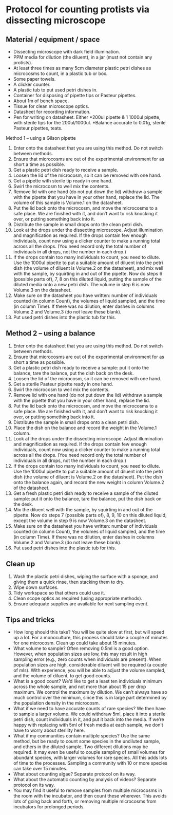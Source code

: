 Protocol for counting protists via dissecting microscope
========================================================

Material / equipment / space
----------------------------
* Dissecting microscope with dark field illumination.
* PPM media for dilution (the diluent), in a jar (must not contain any protists).
* At least three times as many 5cm diameter plastic petri dishes as microcosms to count, in a plastic tub or box.
* Some paper towels.
* A clicker counter.
* A plastic tub to put used petri dishes in.
* Container for disposing of pipette tips or Pasteur pipettes.
* About 1m of bench space.
* Tissue for clean microscope optics.
* Datasheet for recording information.
* Pen for writing on datasheet.
Either
*200ul pipette & 1 1000ul pipette, with sterile tips for the 200ul/1000ul.
*Balance accurate to 0.01g, sterile Pasteur pipettes, teats.

Method 1 – using a Gilson pipette
1. Enter onto the datasheet that you are using this method. Do not switch between methods.
2. Ensure that microcosms are out of the experimental environment for as short a time as possible.
3. Get a plastic petri dish ready to receive a sample.
4. Loosen the lid of the microcosm, so it can be removed with one hand.
5. Get a pipette with sterile tip ready in one hand.
6. Swirl the microcosm to well mix the contents.
7. Remove lid with one hand (do not put down the lid) withdraw a sample with the pipette that you have in your other hand, replace the lid. The volume of this sample is Volume.1 on the datasheet.
8. Put the lid back onto the microcosm, and move the microcosms to a safe place. We are finished with it, and don’t want to risk knocking it over, or putting something back into it.
9. Distribute the sample in small drops onto the clean petri dish.
10. Look at the drops under the dissecting microscope. Adjust illumination and magnification as required. If the drops contain few enough individuals, count now using a clicker counter to make a running total across all the drops. (You need record only the total number of individuals in all drops, not the number in each drop.)
11. If the drops contain too many individuals to count, you need to dilute. Use the 1000ul pipette to put a suitable amount of diluent into the petri dish (the volume of diluent is Volume.2 on the datasheet), and mix well with the sample, by squirting in and out of the pipette. Now do steps 6 (possible parts of), 7, 8 on this diluted liquid, putting the sample of the diluted media onto a new petri dish. The volume in step 6 is now Volume.3 on the datasheet.
12. Make sure on the datasheet you have written: number of individuals counted (in column Count), the volumes of liquid sampled, and the time (in column Time). If there was no dilution, enter dashes in columns Volume.2 and Volume.3 (do not leave these blank).
13. Put used petri dishes into the plastic tub for this.


Method 2 – using a balance
--------------------------
1. Enter onto the datasheet that you are using this method. Do not switch between methods.
2. Ensure that microcosms are out of the experimental environment for as short a time as possible.
3. Get a plastic petri dish ready to receive a sample: put it onto the balance, tare the balance, put the dish back on the desk.
4. Loosen the lid of the microcosm, so it can be removed with one hand.
5. Get a sterile Pasteur pipette ready in one hand.
6. Swirl the microcosm to well mix the contents.
7. Remove lid with one hand (do not put down the lid) withdraw a sample with the pipette that you have in your other hand, replace the lid.
8. Put the lid back onto the microcosm, and move the microcosms to a safe place. We are finished with it, and don’t want to risk knocking it over, or putting something back into it.
9. Distribute the sample in small drops onto a clean petri dish.
10. Place the dish on the balance and record the weight in the Volume.1 column.
11. Look at the drops under the dissecting microscope. Adjust illumination and magnification as required. If the drops contain few enough individuals, count now using a clicker counter to make a running total across all the drops. (You need record only the total number of individuals in all drops, not the number in each drop.)
12. If the drops contain too many individuals to count, you need to dilute. Use the 1000ul pipette to put a suitable amount of diluent into the petri dish (the volume of diluent is Volume.2 on the datasheet). Put the dish onto the balance again, and record the new weight in column Volume.2 of the datasheet.
13. Get a  fresh plastic petri dish ready to receive a sample of the diluted sample: put it onto the balance, tare the balance, put the dish back on the desk.
14. Mix the diluent well with the sample, by squirting in and out of the pipette. Now do steps 7 (possible parts of), 8, 9, 10 on this diluted liquid, except the volume in step 9 is now Volume.3 on the datasheet.
15. Make sure on the datasheet you have written: number of individuals counted (in column Count), the volumes of liquid sampled, and the time (in column Time). If there was no dilution, enter dashes in columns Volume.2 and Volume.3 (do not leave these blank).
16. Put used petri dishes into the plastic tub for this.

Clean up
--------
1. Wash the plastic petri dishes, wiping the surface with a sponge, and giving them a quick rinse, then stacking them to dry.
2. Wipe down surfaces.
3. Tidy workspace so that others could use it.
4. Clean scope optics as required (using appropriate methods).
5. Ensure adequate supplies are available for next sampling event.

Tips and tricks
---------------
* How long should this take? You will be quite slow at first, but will speed up a lot. For a monoculture, this process should take a couple of minutes for one microcosm. Clean up could take about 15 minutes.
* What volume to sample? Often removing 0.5ml is a good option. However, when population sizes are low, this may result in high sampling error (e.g., zero counts when individuals are present). When population sizes are high, considerable diluent will be required (a couple of mls). With experience, you will be able to adjust the volume sampled, and the volume of diluent, to get good counts.
* What is a good count? We’d like to get a least ten individuals minimum across the whole sample, and not more than about 15 per drop maximum. We control the maximum by dilution. We can’t always have so much control over the minimum, since this is in large part determined by the population density in the microcosm.
* What if we need to have accurate counts of rare species? We then have to sample a larger volume. We could withdraw 5ml, place it into a sterile petri dish, count individuals in it, and put it back into the media. If we’re happy with replacing with 5ml of fresh media at each sample, we don’t have to worry about sterility here.
* What if my communities contain multiple species? Use the same method, but be ready to count some species in the undiluted sample, and others in the diluted sample. Two different dilutions may be required. It may even be useful to couple sampling of small volumes for abundant species, with larger volumes for rare species. All this adds lots of time to the processes. Sampling a community with 10 or more species can take over 15 minutes.
* What about counting algae? Separate protocol on its way.
* What about the automatic counting by analysis of videos? Separate protocol on its way. 
* You may find it useful to remove samples from multiple microcosms in the room with the incubator, and then count these wherever. This avoids lots of going back and forth, or removing multiple microcosms from incubators for prolonged periods.

